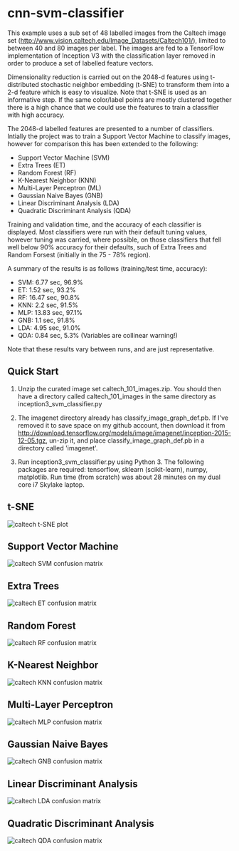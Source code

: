 # cnn-svm-classifier

This example uses a sub set of 48 labelled images from the Caltech image
set (http://www.vision.caltech.edu/Image_Datasets/Caltech101/),
limited to between 40 and 80 images per label. The images are fed to a
TensorFlow implementation of Inception V3 with the classification layer
removed in order to produce a set of labelled feature vectors.

Dimensionality reduction is carried out on the 2048-d features using
t-distributed stochastic neighbor embedding (t-SNE) to transform them
into a 2-d feature which is easy to visualize. Note that t-SNE is used
as an informative step. If the same color/label points are mostly
clustered together there is a high chance that we could use the features
to train a classifier with high accuracy.

The 2048-d labelled features are presented to a number of classifiers.
Intially the project was to train a Support Vector Machine to
classify images, however for comparison this has been extended to the
following:

* Support Vector Machine (SVM)
* Extra Trees (ET)
* Random Forest (RF)
* K-Nearest Neighbor (KNN)
* Multi-Layer Perceptron (ML)
* Gaussian Naive Bayes (GNB)
* Linear Discriminant Analysis (LDA)
* Quadratic Discriminant Analysis (QDA)

Training and validation time, and the accuracy of each classifier is
displayed. Most classifiers were run with their default tuning values,
however tuning was carried, where possible, on those classifiers that
fell well below 90% accuracy for their defaults, such of Extra Trees
and Random Forsest (initially in the 75 - 78% region).

A summary of the results is as follows (training/test time, accuracy):

* SVM: 6.77 sec, 96.9%
* ET: 1.52 sec, 93.2%
* RF: 16.47 sec, 90.8%
* KNN: 2.2 sec, 91.5%
* MLP: 13.83 sec, 97.1%
* GNB: 1.1 sec, 91.8%
* LDA: 4.95 sec, 91.0%
* QDA: 0.84 sec, 5.3% (Variables are collinear warning!)

Note that these results vary between runs, and are just representative.

## Quick Start

1. Unzip the curated image set caltech_101_images.zip. You should then
have a directory called caltech_101_images in the same directory as
inception3_svm_classifier.py

2. The imagenet directory already has classify_image_graph_def.pb. If I've
removed it to save space on my github account, then download it from
http://download.tensorflow.org/models/image/imagenet/inception-2015-12-05.tgz,
un-zip it, and place classify_image_graph_def.pb in a directory called 'imagenet'.

3. Run inception3_svm_classifier.py using Python 3. The following packages
are required: tensorflow, sklearn (scikit-learn), numpy, matplotlib.
Run time (from scratch) was about 28 minutes on my dual core i7 Skylake
laptop.


## t-SNE

![caltech t-SNE plot](assets/t_sne.png)

## Support Vector Machine

![caltech SVM confusion matrix](assets/svm_cm.png)

## Extra Trees

![caltech ET confusion matrix](assets/et_cm.png)

## Random Forest

![caltech RF confusion matrix](assets/rf_cm.png)

## K-Nearest Neighbor

![caltech KNN confusion matrix](assets/knn_cm.png)

## Multi-Layer Perceptron

![caltech MLP confusion matrix](assets/mlp_cm.png)

## Gaussian Naive Bayes

![caltech GNB confusion matrix](assets/gnb_cm.png)

## Linear Discriminant Analysis

![caltech LDA confusion matrix](assets/lda_cm.png)

## Quadratic Discriminant Analysis

![caltech QDA confusion matrix](assets/qda_cm.png)

